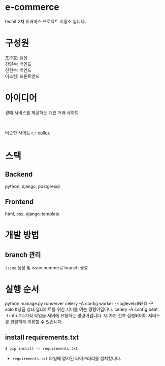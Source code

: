 # e-commerce
techit 2차 이커머스 프로젝트 저장소 입니다.


# 구성원
조준호: 팀장  
강민수: 백엔드  
신현수: 백엔드  
이소현: 프론트엔드  


# 아이디어
경매 서비스를 제공하는 개인 거래 사이트

<br>

비슷한 사이트 👉 [collex](https://auction.collexx.io/bid?category=1&sortBy=deadLineTime%3AASC)


# 스택
## Backend
python, django, postgresql


## Frontend
html, css, django-template


# 개발 방법
## branch 관리
`issue` 생성 및 issue number로 branch 생성  

# 실행 순서
python manage.py runserver
celery -A config worker --loglevel=INFO -P solo #상품 상태 업데이트를 위한 서버를 여는 명령어입니다.
celery -A config beat -l info #주기적 작업을 서버에 요청하는 명령어입니다.
세 가지 전부 실행되어야 서비스를 원활하게 이용할 수 있습니다.


## install requirements.txt 
```
$ pip install -r requirements.txt
```
- `requirements.txt` 파일에 명시된 라이브러리를 설치합니다.  